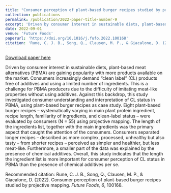 ```yaml
---
title: "Consumer perception of plant-based burger recipes studied by projective mapping"
collection: publications
permalink: /publication/2022-paper-title-number-9
excerpt: 'Driven by consumer interest in sustainable diets, plant-based meat alternatives (PBMA) are gaining popularity with more products available on the market. Consumers increasingly demand “clean label” (CL) products free of additives and using a limited number of ingredients. This is a challenge for PBMA producers due to the difficulty of imitating meat-like properties without using additives. Against this backdrop, this study investigated consumer understanding and interpretation of CL status in PBMA, using plant-based burger recipes as case study...'
date: 2022-09-01
venue: 'Future Foods'
paperurl: 'https://doi.org/10.1016/j.fufo.2022.100168'
citation: 'Rune, C. J. B., Song, Q., Clausen, M. P., & Giacalone, D. (2022). Consumer perception of plant-based burger recipes studied by projective mapping. <i>Future Foods, 6</i>, 100168.'
---
```


[Download paper here](https://www.sciencedirect.com/science/article/pii/S2666833522000569/pdfft?isDTMRedir=true&download=true)

Driven by consumer interest in sustainable diets, plant-based meat alternatives (PBMA) are gaining popularity with more products available on the market. Consumers increasingly demand “clean label” (CL) products free of additives and using a limited number of ingredients. This is a challenge for PBMA producers due to the difficulty of imitating meat-like properties without using additives. Against this backdrop, this study investigated consumer understanding and interpretation of CL status in PBMA, using plant-based burger recipes as case study. Eight plant-based burger recipes – systematically varying in main plant protein ingredient, recipe length, familiarity of ingredients, and clean-label status – were evaluated by consumers (N = 55) using projective mapping. The length of the ingredients list, together with the main ingredients was the primary aspect that caught the attention of the consumers. Consumers separated longer recipes – described as more complex, processed, unhealthy but also tasty – from shorter recipes – perceived as simpler and healthier, but less meat-like. Furthermore, a smaller part of the data was explained by the presence of chemical additives. Overall, this study indicates that the length the ingredient list is more important for consumer perception of CL status in PBMA than the presence of chemical additives per se. 

Recommended citation: Rune, C. J. B., Song, Q., Clausen, M. P., & Giacalone, D. (2022). Consumer perception of plant-based burger recipes studied by projective mapping. <i>Future Foods, 6</i>, 100168.
